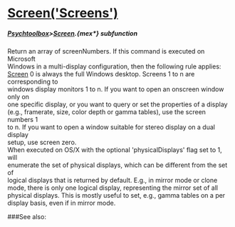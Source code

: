 # [Screen('Screens')](Screen-Screens) 
##### [Psychtoolbox](Pyschtoolbox)>[Screen](Screen).{mex*} subfunction


Return an array of screenNumbers. If this command is executed on Microsoft  
Windows in a multi-display configuration, then the following rule applies:  
[Screen](Screen) 0 is always the full Windows desktop. Screens 1 to n are corresponding to  
windows display monitors 1 to n. If you want to open an onscreen window only on  
one specific display, or you want to query or set the properties of a display  
(e.g., framerate, size, color depth or gamma tables), use the screen numbers 1  
to n. If you want to open a window suitable for stereo display on a dual display  
setup, use screen zero.  
When executed on OS/X with the optional 'physicalDisplays' flag set to 1, will  
enumerate the set of physical displays, which can be different from the set of  
logical displays that is returned by default. E.g., in mirror mode or clone  
mode, there is only one logical display, representing the mirror set of all  
physical displays. This is mostly useful to set, e.g., gamma tables on a per  
display basis, even if in mirror mode.  
  


###See also:

